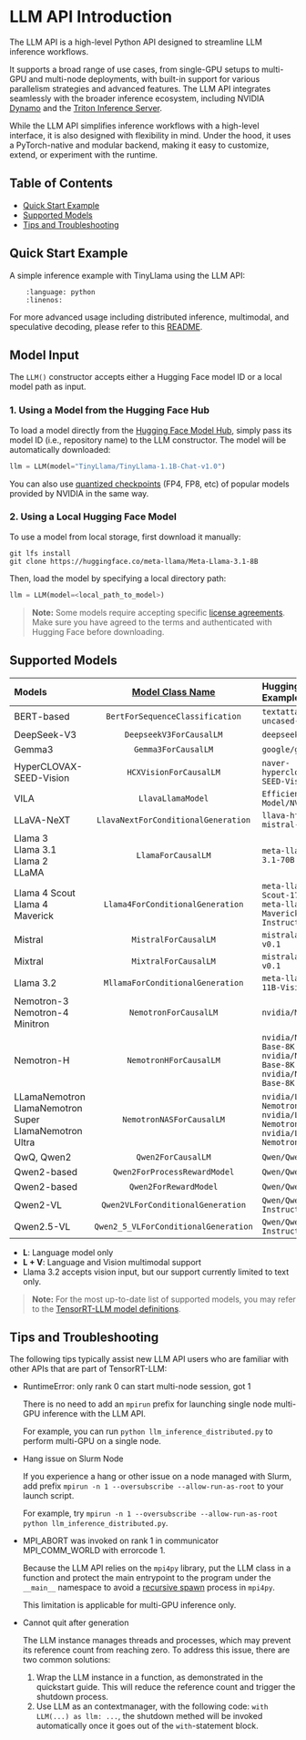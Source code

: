 # LLM API Introduction

The LLM API is a high-level Python API designed to streamline LLM inference workflows.

It supports a broad range of use cases, from single-GPU setups to multi-GPU and multi-node deployments, with built-in support for various parallelism strategies and advanced features. The LLM API integrates seamlessly with the broader inference ecosystem, including NVIDIA [Dynamo](https://github.com/ai-dynamo/dynamo) and the [Triton Inference Server](https://github.com/triton-inference-server/server).

While the LLM API simplifies inference workflows with a high-level interface, it is also designed with flexibility in mind. Under the hood, it uses a PyTorch-native and modular backend, making it easy to customize, extend, or experiment with the runtime.

## Table of Contents
- [Quick Start Example](#quick-start-example)
- [Supported Models](#supported-models)
- [Tips and Troubleshooting](#tips-and-troubleshooting)

## Quick Start Example
A simple inference example with TinyLlama using the LLM API:

```{literalinclude} ../../examples/llm-api/quickstart_example.py
    :language: python
    :linenos:
```

For more advanced usage including distributed inference, multimodal, and speculative decoding, please refer to this [README](../../../examples/llm-api/README.md).

## Model Input

The `LLM()` constructor accepts either a Hugging Face model ID or a local model path as input.

### 1. Using a Model from the Hugging Face Hub

To load a model directly from the [Hugging Face Model Hub]((https://huggingface.co/)), simply pass its model ID (i.e., repository name) to the LLM constructor. The model will be automatically downloaded:

```python
llm = LLM(model="TinyLlama/TinyLlama-1.1B-Chat-v1.0")
```

You can also use [quantized checkpoints](https://huggingface.co/collections/nvidia/model-optimizer-66aa84f7966b3150262481a4) (FP4, FP8, etc) of popular models provided by NVIDIA in the same way.

### 2. Using a Local Hugging Face Model

To use a model from local storage, first download it manually:

```console
git lfs install
git clone https://huggingface.co/meta-llama/Meta-Llama-3.1-8B
```

Then, load the model by specifying a local directory path:

```python
llm = LLM(model=<local_path_to_model>)
```

> **Note:** Some models require accepting specific [license agreements]((https://ai.meta.com/resources/models-and-libraries/llama-downloads/)). Make sure you have agreed to the terms and authenticated with Hugging Face before downloading.


## Supported Models


| Models                                                    |                [Model Class Name](https://github.com/NVIDIA/TensorRT-LLM/tree/main/tensorrt_llm/_torch/models)                | HuggingFace Model ID Example                                                                                                          | Modality |
| :-------------------------------------------------------------- | :----------------------------------: | :------------------------------------------------------------------------------------------------------------------------------------ | :------: |
| BERT-based                                                      |    `BertForSequenceClassification`   | `textattack/bert-base-uncased-yelp-polarity`                                                                                          |     L    |
| DeepSeek-V3                                                     |        `DeepseekV3ForCausalLM`       | `deepseek-ai/DeepSeek-V3 `                                                                                                            |     L    |
| Gemma3                                                          |          `Gemma3ForCausalLM`         | `google/gemma-3-1b-it`                                                                                                                |     L    |
| HyperCLOVAX-SEED-Vision                                         |        `HCXVisionForCausalLM`        | `naver-hyperclovax/HyperCLOVAX-SEED-Vision-Instruct-3B`                                                                               |   L + V  |
| VILA                                                            |           `LlavaLlamaModel`          | `Efficient-Large-Model/NVILA-8B`                                                                                                      |   L + V  |
| LLaVA-NeXT                                                      |  `LlavaNextForConditionalGeneration` | `llava-hf/llava-v1.6-mistral-7b-hf`                                                                                                   |   L + V  |
| Llama 3 <br> Llama 3.1 <br> Llama 2 <br> LLaMA                  |          `LlamaForCausalLM`          | `meta-llama/Meta-Llama-3.1-70B`                                                                                                       |     L    |
| Llama 4 Scout <br> Llama 4 Maverick                             |   `Llama4ForConditionalGeneration`   | `meta-llama/Llama-4-Scout-17B-16E-Instruct` <br> `meta-llama/Llama-4-Maverick-17B-128E-Instruct`                                      |   L + V  |
| Mistral                                                         |         `MistralForCausalLM`         | `mistralai/Mistral-7B-v0.1`                                                                                                           |     L    |
| Mixtral                                                         |         `MixtralForCausalLM`         | `mistralai/Mixtral-8x7B-v0.1`                                                                                                         |     L    |
| Llama 3.2                                                       |   `MllamaForConditionalGeneration`   | `meta-llama/Llama-3.2-11B-Vision`                                                                                                     |     L    |
| Nemotron-3 <br> Nemotron-4 <br> Minitron                        |         `NemotronForCausalLM`        | `nvidia/Minitron-8B-Base`                                                                                                             |     L    |
| Nemotron-H                                                      |        `NemotronHForCausalLM`        | `nvidia/Nemotron-H-8B-Base-8K` <br> `nvidia/Nemotron-H-47B-Base-8K` <br> `nvidia/Nemotron-H-56B-Base-8K`                              |     L    |
| LLamaNemotron <br> LlamaNemotron Super <br> LlamaNemotron Ultra |       `NemotronNASForCausalLM`       | `nvidia/Llama-3_1-Nemotron-51B-Instruct` <br> `nvidia/Llama-3_3-Nemotron-Super-49B-v1` <br> `nvidia/Llama-3_1-Nemotron-Ultra-253B-v1` |     L    |
| QwQ, Qwen2                                                      |          `Qwen2ForCausalLM`          | `Qwen/Qwen2-7B-Instruct`                                                                                                              |     L    |
| Qwen2-based                                                     |     `Qwen2ForProcessRewardModel`     | `Qwen/Qwen2.5-Math-PRM-7B`                                                                                                            |     L    |
| Qwen2-based                                                     |         `Qwen2ForRewardModel`        | `Qwen/Qwen2.5-Math-RM-72B`                                                                                                            |     L    |
| Qwen2-VL                                                        |   `Qwen2VLForConditionalGeneration`  | `Qwen/Qwen2-VL-7B-Instruct`                                                                                                           |   L + V  |
| Qwen2.5-VL                                                      | `Qwen2_5_VLForConditionalGeneration` | `Qwen/Qwen2.5-VL-7B-Instruct`                                                                                                         |   L + V  |


- **L**: Language model only
- **L + V**: Language and Vision multimodal support
- Llama 3.2 accepts vision input, but our support currently limited to text only.

> **Note:** For the most up-to-date list of supported models, you may refer to the [TensorRT-LLM model definitions](https://github.com/NVIDIA/TensorRT-LLM/tree/main/tensorrt_llm/_torch/models).


## Tips and Troubleshooting

The following tips typically assist new LLM API users who are familiar with other APIs that are part of TensorRT-LLM:

- RuntimeError: only rank 0 can start multi-node session, got 1

  There is no need to add an `mpirun` prefix for launching single node multi-GPU inference with the LLM API.

  For example, you can run `python llm_inference_distributed.py` to perform multi-GPU on a single node.

- Hang issue on Slurm Node

  If you experience a hang or other issue on a node managed with Slurm, add prefix `mpirun -n 1 --oversubscribe --allow-run-as-root` to your launch script.

  For example, try `mpirun -n 1 --oversubscribe --allow-run-as-root python llm_inference_distributed.py`.

- MPI_ABORT was invoked on rank 1 in communicator MPI_COMM_WORLD with errorcode 1.

  Because the LLM API relies on the `mpi4py` library, put the LLM class in a function and protect the main entrypoint to the program under the `__main__` namespace to avoid a [recursive spawn](https://mpi4py.readthedocs.io/en/stable/mpi4py.futures.html#mpipoolexecutor) process in `mpi4py`.

  This limitation is applicable for multi-GPU inference only.

- Cannot quit after generation

  The LLM instance manages threads and processes, which may prevent its reference count from reaching zero. To address this issue, there are two common solutions:
  1. Wrap the LLM instance in a function, as demonstrated in the quickstart guide. This will reduce the reference count and trigger the shutdown process.
  2. Use LLM as an contextmanager, with the following code: `with LLM(...) as llm: ...`, the shutdown methed will be invoked automatically once it goes out of the `with`-statement block.
